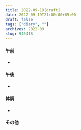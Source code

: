 ```yaml
---
title: 2022-09-19[draft]
date: 2022-09-19T21:00:00+09:00
draft: false
tags: ["diary", ""]
archives: 2022-09
slug: 940418
---
```

#### 午前
- 
#### 午後
- 
#### 体調
- 
#### その他